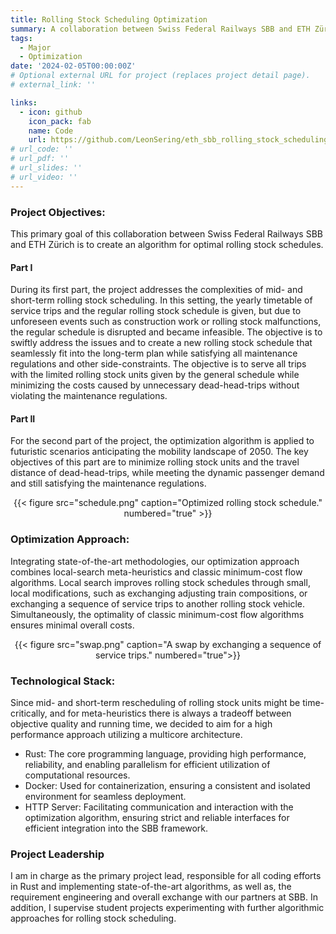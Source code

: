 ```yaml
---
title: Rolling Stock Scheduling Optimization
summary: A collaboration between Swiss Federal Railways SBB and ETH Zürich.
tags:
  - Major
  - Optimization
date: '2024-02-05T00:00:00Z'
# Optional external URL for project (replaces project detail page).
# external_link: ''

links:
  - icon: github
    icon_pack: fab
    name: Code
    url: https://github.com/LeonSering/eth_sbb_rolling_stock_scheduling
# url_code: ''
# url_pdf: ''
# url_slides: ''
# url_video: ''
---
```

### Project Objectives:
This primary goal of this collaboration between Swiss Federal Railways SBB and ETH Zürich is to create
an algorithm for optimal rolling stock schedules.

#### Part I
During its first part, the project addresses the complexities of mid- and short-term rolling stock scheduling.
In this setting, the yearly timetable of service trips and the regular rolling stock schedule is given, 
but due to unforeseen events such as construction
work or rolling stock malfunctions, the regular schedule is disrupted and became infeasible.
The objective is to swiftly address the issues and to create a new rolling stock schedule that
seamlessly fit into the long-term plan while satisfying all maintenance regulations
and other side-constraints. 
The objective is to serve all trips with the limited rolling stock units given by the general schedule
while minimizing the costs caused by unnecessary dead-head-trips without violating the maintenance regulations.

#### Part II
For the second part of the project, the optimization algorithm is applied to futuristic scenarios anticipating
the mobility landscape of 2050.
The key objectives of this part are to minimize rolling stock units and the travel distance of dead-head-trips,
while meeting the dynamic passenger demand and still satisfying the maintenance regulations.

<center>{{< figure src="schedule.png" caption="Optimized rolling stock schedule." numbered="true" >}}</center>

### Optimization Approach:
Integrating state-of-the-art methodologies, our optimization approach combines local-search meta-heuristics
and classic minimum-cost flow algorithms. Local search improves rolling stock schedules through small,
local modifications, such as exchanging adjusting train compositions, or exchanging a
sequence of service trips to another rolling stock vehicle. Simultaneously,
the optimality of classic minimum-cost flow algorithms ensures minimal overall costs.
<center>{{< figure src="swap.png" caption="A swap by exchanging a sequence of service trips." numbered="true">}}</center>

### Technological Stack:
Since mid- and short-term rescheduling of rolling stock units might be time-critically, and for meta-heuristics there is always a tradeoff between
objective quality and running time, we decided to aim for a high performance approach utilizing a multicore architecture.
- Rust: The core programming language, providing high performance, reliability, and enabling parallelism for efficient utilization
of computational resources.
- Docker: Used for containerization, ensuring a consistent and isolated environment for seamless deployment.
- HTTP Server: Facilitating communication and interaction with the optimization algorithm, ensuring strict and reliable interfaces
for efficient integration into the SBB framework.

### Project Leadership
I am in charge as the primary project lead, responsible for all coding efforts in Rust and implementing state-of-the-art
algorithms, as well as, the requirement engineering and overall exchange with our partners at SBB.
In addition, I supervise student projects experimenting with further algorithmic approaches for rolling stock scheduling.
